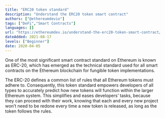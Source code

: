 ```yaml
---
title: "ERC20 token standard"
description: "Understand the ERC20 token smart contract"
authors: ["@ethereumdevio"]
tags: ["DeFi","Smart Contracts"]
languages: []
url: "https://ethereumdev.io/understand-the-erc20-token-smart-contract/"
dateAdded: 2021-08-17
levels: ["Beginner"]
date: 2020-04-05
---
```


One of the most significant smart contract standard on Ethereum is known as ERC-20, which has emerged as the technical standard used for all smart contracts on the Ethereum blockchain for fungible token implementations.

The ERC-20 defines a common list of rules that all Ethereum tokens must adhere to. Consequently, this token standard empowers developers of all types to accurately predict how new tokens will function within the larger Ethereum system. This simplifies and eases developers’ tasks, because they can proceed with their work, knowing that each and every new project won’t need to be redone every time a new token is released, as long as the token follows the rules.